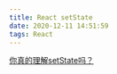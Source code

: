 ```yaml
---
title: React setState 
date: 2020-12-11 14:51:59
tags: React
---
```


[你真的理解setState吗？](https://juejin.cn/post/6844903636749778958)
